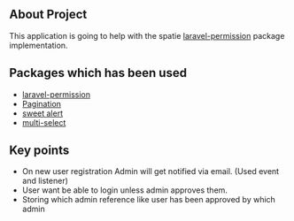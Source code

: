 

## About Project

This application is going to help with the spatie [laravel-permission](https://spatie.be/docs/laravel-permission/v3/introduction) package implementation.

## Packages which has been used 

- [laravel-permission](https://spatie.be/docs/laravel-permission/v3/introduction)
- [Pagination](https://github.com/gilbitron/laravel-vue-pagination)
- [sweet alert](https://github.com/avil13/vue-sweetalert2)
- [multi-select](https://github.com/shentao/vue-multiselect)


## Key points

- On new user registration Admin will get notified via email. (Used event and listener)
- User want be able to login unless admin approves them.
- Storing which admin reference like user has been approved by which admin
